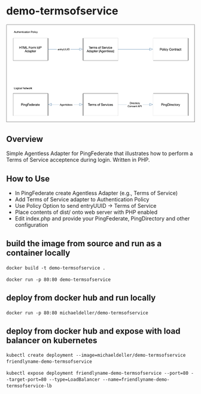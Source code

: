 # demo-termsofservice

![Overview Diagram](https://github.com/mdeller-ping/pingfederate-agentless-terms-of-service/blob/master/Overview%20Diagram.png)

## Overview

Simple Agentless Adapter for PingFederate that illustrates how to perform a Terms of Service acceptence during login.  Written in PHP.

## How to Use

* In PingFederate create Agentless Adapter (e.g., Terms of Service)
* Add Terms of Service adapter to Authentication Policy
* Use Policy Option to send entryUUID -> Terms of Service
* Place contents of dist/ onto web server with PHP enabled
* Edit index.php and provide your PingFederate, PingDirectory and other configuration

## build the image from source and run as a container locally

``docker build -t demo-termsofservice .``

``docker run -p 80:80 demo-termsofservice``

## deploy from docker hub and run locally

``docker run -p 80:80 michaeldeller/demo-termsofservice``

## deploy from docker hub and expose with load balancer on kubernetes

``kubectl create deployment --image=michaeldeller/demo-termsofservice friendlyname-demo-termsofservice``

``kubectl expose deployment friendlyname-demo-termsofservice --port=80 --target-port=80 --type=LoadBalancer --name=friendlyname-demo-termsofservice-lb``
